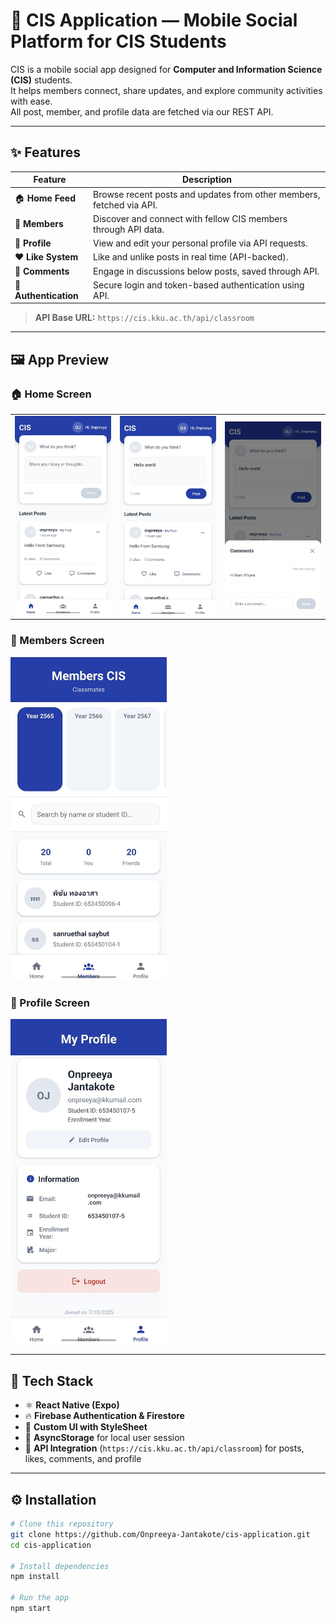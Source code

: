 # 📱 CIS Application — Mobile Social Platform for CIS Students

CIS is a mobile social app designed for **Computer and Information Science (CIS)** students.  
It helps members connect, share updates, and explore community activities with ease.  
All post, member, and profile data are fetched via our REST API.

---

## ✨ Features

| Feature               | Description                                                          |
| --------------------- | -------------------------------------------------------------------- |
| 🏠 **Home Feed**      | Browse recent posts and updates from other members, fetched via API. |
| 👥 **Members**        | Discover and connect with fellow CIS members through API data.       |
| 👤 **Profile**        | View and edit your personal profile via API requests.                |
| ❤️ **Like System**    | Like and unlike posts in real time (API-backed).                     |
| 💬 **Comments**       | Engage in discussions below posts, saved through API.                |
| 🔐 **Authentication** | Secure login and token-based authentication using API.               |

> **API Base URL:** `https://cis.kku.ac.th/api/classroom`

---

## 🖼️ App Preview

### 🏠 Home Screen

<table>
<tr>
<td><img src="/assets/image-application/home.jpeg" width="200" /></td>
<td><img src="/assets/image-application/ready-to-post.jpeg" width="200" /></td>
<td><img src="/assets/image-application/comment.jpeg" width="200" /></td>
</tr>
</table>

### 👥 Members Screen

<img src="/assets/image-application/member.jpeg" width="250" />

### 👤 Profile Screen

<img src="/assets/image-application/myprofile.jpeg" width="250" />

---

## 🧩 Tech Stack

- ⚛️ **React Native (Expo)**
- 🔥 **Firebase Authentication & Firestore**
- 💅 **Custom UI with StyleSheet**
- 💾 **AsyncStorage** for local user session
- 📡 **API Integration** (`https://cis.kku.ac.th/api/classroom`) for posts, likes, comments, and profile

---

## ⚙️ Installation

```bash
# Clone this repository
git clone https://github.com/Onpreeya-Jantakote/cis-application.git
cd cis-application

# Install dependencies
npm install

# Run the app
npm start
```

